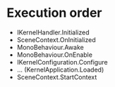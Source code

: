 
# Execution order
- IKernelHandler.Initialized
- SceneContext.OnInitialized
- MonoBehaviour.Awake
- MonoBehaviour.OnEnable
- IKernelConfiguration.Configure
- ... (KernelApplication.Loaded)
- SceneContext.StartContext
